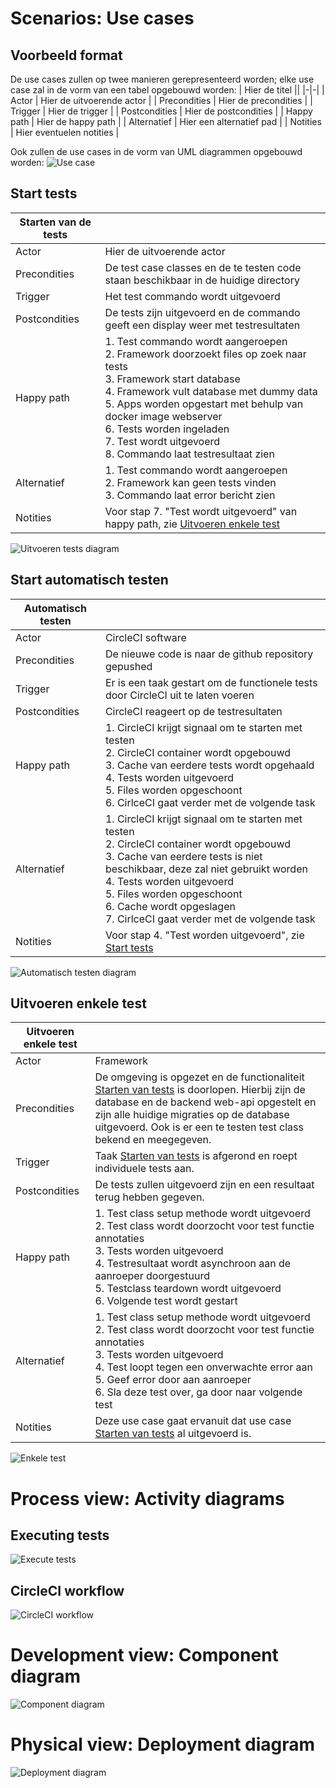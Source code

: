 # Scenarios: Use cases
## Voorbeeld format
De use cases zullen op twee manieren gerepresenteerd worden; elke use case zal in de vorm van een tabel opgebouwd worden:
| Hier de titel             ||
|-|-|
| Actor             |   Hier de uitvoerende actor   |
| Precondities  	|   Hier de precondities	|
| Trigger       	|   Hier de trigger	|
| Postcondities 	|   Hier de postcondities	|
| Happy path      	|   Hier de happy path	|
| Alternatief       |   Hier een alternatief pad    |
| Notities      	|   Hier eventuelen notities	|  

Ook zullen de use cases in de vorm van UML diagrammen opgebouwd worden:
![Use case](/out/Scenarios/ExampleUseCase/usecase.svg "Use case")

## Start tests
| Starten van de tests             ||
|-|-|
| Actor             |   Hier de uitvoerende actor   |
| Precondities  	|   De test case classes en de te testen code staan beschikbaar in de huidige directory	|
| Trigger       	|   Het test commando wordt uitgevoerd	|
| Postcondities 	|   De tests zijn uitgevoerd en de commando geeft een display weer met testresultaten	|
| Happy path      	|   1. Test commando wordt aangeroepen <br> 2. Framework doorzoekt files op zoek naar tests <br>3. Framework start database <br>4. Framework vult database met dummy data <br>5. Apps worden opgestart met behulp van docker image webserver <br>6. Tests worden ingeladen <br>7. Test wordt uitgevoerd <br>8. Commando laat testresultaat zien 	|
| Alternatief       |   1. Test commando wordt aangeroepen <br>2. Framework kan geen tests vinden <br>3. Commando laat error bericht zien   |
| Notities      	|   Voor stap 7. "Test wordt uitgevoerd" van happy path, zie [Uitvoeren enkele test](#Uitvoeren-enkele-test)	|  

![Uitvoeren tests diagram](/out/Scenarios/StartTests/usecase.svg "Uitvoeren tests diagram")

## Start automatisch testen
| Automatisch testen             ||
|-|-|
| Actor             |   CircleCI software   |
| Precondities  	|   De nieuwe code is naar de github repository gepushed	|
| Trigger       	|   Er is een taak gestart om de functionele tests door CircleCI uit te laten voeren	|
| Postcondities 	|   CircleCI reageert op de testresultaten	|
| Happy path      	|   1. CircleCI krijgt signaal om te starten met testen<br>2. CircleCI container wordt opgebouwd<br>3. Cache van eerdere tests wordt opgehaald<br>4. Tests worden uitgevoerd<br>5. Files worden opgeschoont<br>6. CirlceCI gaat verder met de volgende task	|
| Alternatief       |   1. CircleCI krijgt signaal om te starten met testen<br>2. CircleCI container wordt opgebouwd<br>3. Cache van eerdere tests is niet beschikbaar, deze zal niet gebruikt worden<br>4. Tests worden uitgevoerd<br>5. Files worden opgeschoont<br>6. Cache wordt opgeslagen<br>7. CirlceCI gaat verder met de volgende task   |
| Notities      	|   Voor stap 4. "Test worden uitgevoerd", zie [Start tests](#Start-tests)	|

![Automatisch testen diagram](/out/Scenarios/AutomatedTesting/usecase.svg "Automatisch testen diagram")

## Uitvoeren enkele test
| Uitvoeren enkele test             ||
|-|-|
| Actor             |   Framework   |
| Precondities  	|   De omgeving is opgezet en de functionaliteit [Starten van tests](#start-tests) is doorlopen. Hierbij zijn de database en de backend web-api opgestelt en zijn alle huidige migraties op de database uitgevoerd. Ook is er een te testen test class bekend en meegegeven.	|
| Trigger       	|   Taak [Starten van tests](#start-tests) is afgerond en roept individuele tests aan.	|
| Postcondities 	|   De tests zullen uitgevoerd zijn en een resultaat terug hebben gegeven.	|
| Happy path      	|   1. Test class setup methode wordt uitgevoerd<br>2. Test class wordt doorzocht voor test functie annotaties<br>3. Tests worden uitgevoerd<br>4. Testresultaat wordt asynchroon aan de aanroeper doorgestuurd<br>5. Testclass teardown wordt uitgevoerd<br>6. Volgende test wordt gestart	|
| Alternatief       |   1. Test class setup methode wordt uitgevoerd<br>2. Test class wordt doorzocht voor test functie annotaties<br>3. Tests worden uitgevoerd<br>4. Test loopt tegen een onverwachte error aan<br>5. Geef error door aan aanroeper<br>6. Sla deze test over, ga door naar volgende test    |
| Notities      	|   Deze use case gaat ervanuit dat use case [Starten van tests](#start-tests) al uitgevoerd is.	|  

![Enkele test](/out/Scenarios/IndividualTest/usecase.svg "Enkele test")

# Process view: Activity diagrams
## Executing tests
![Execute tests](/out/Process/ExecuteTestsActivity/Execute%20functional%20tests%20activity%20diagram.svg)

## CircleCI workflow
![CircleCI workflow](/out/Process/WorkflowActivity/Functional%20testing%20workflow%20activity%20diagram.svg)

# Development view: Component diagram
![Component diagram](/out/Development/ComponentDiagram/Component%20diagram.svg)

# Physical view: Deployment diagram
![Deployment diagram](out/Physical/CIDeployment/CircleCI%20Deployment%20Diagram.svg)